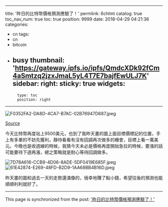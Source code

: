 
---
title: '昨日的比特幣價格預測應驗了！'
permlink: 6chlmt
catalog: true
toc_nav_num: true
toc: true
position: 9999
date: 2018-04-29 04:21:36
categories:
- cn
tags:
- cn
- bitcoin
- busy
thumbnail: 'https://gateway.ipfs.io/ipfs/QmdcXDk92fCm4aSmtzq2jzxJmaL5yL4T7E7bajfEwULJ7K'
sidebar:
    right:
        sticky: true
widgets:
    -
        type: toc
        position: right
---


![F0352FA2-DA8D-4CA7-B7AC-02B76947D687.jpeg](https://gateway.ipfs.io/ipfs/QmdcXDk92fCm4aSmtzq2jzxJmaL5yL4T7E7bajfEwULJ7K)

[Source](https://www.tes.com/lessons/f6_-zeCquqsb5g/celebrations)

今天比特幣再度站上9500美元，也到了我昨天畫的圖上面目標價標記的位置，手上有多單的不妨先獲利，靜待看看有沒有回調再次做多的機會，目標上看一萬美元。今晚也是收週線的時候，我猜今天未必是價格再度開始急拉的時候，要漲的話可能要待下週再漲，總之策略就是耐心等待回調做多。


![7D78A616-CCB9-4D06-8ADE-5DF0419E685F.jpeg](https://gateway.ipfs.io/ipfs/QmT1uvMg15EJQiknZ9PqFpQtUd9eQEU7ojMXjv2e2XdAJm)
![61E42874-E269-48FD-B2D9-1AA68BB4B16D.jpeg](https://gateway.ipfs.io/ipfs/QmVbtSzKVx8ABnG3By5qmh81Jgww5TWZmHtiFjTrFo9eTa)


昨天畫的圖和過去一天的走勢還滿像的，僥幸地賺了點小錢，希望往後的預測也能順順利利就好了。

- - -

This page is synchronized from the post: ['昨日的比特幣價格預測應驗了！'](https://steemit.com/@htliao/6chlmt)
